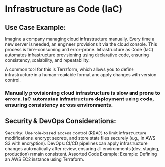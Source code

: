 # Infrastructure as Code (IaC)

## Use Case Example:
Imagine a company managing cloud infrastructure manually. Every time a new server is needed, an engineer provisions it via the cloud console. This process is time-consuming and error-prone. Infrastructure as Code (IaC) automates infrastructure provisioning using declarative code, ensuring consistency, scalability, and repeatability.

A common tool for this is Terraform, which allows you to define infrastructure in a human-readable format and apply changes with version control.

### Manually provisioning cloud infrastructure is slow and prone to errors. IaC automates infrastructure deployment using code, ensuring consistency across environments.

## Security & DevOps Considerations:
Security: Use role-based access control (RBAC) to limit infrastructure modifications, encrypt secrets, and store state files securely (e.g., in AWS S3 with encryption).
DevOps: CI/CD pipelines can apply infrastructure changes automatically after review, ensuring all environments (dev, staging, production) remain consistent.
Assorted Code Example:
Example: Defining an AWS EC2 instance using Terraform.
